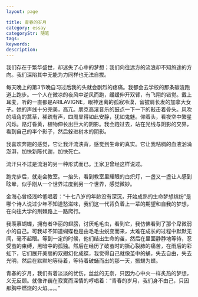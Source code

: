 ```yaml
---
layout: page

title: 青春的岁月
category: essay
categoryStr: 随笔
tags: 
keywords:
description: 
---
```


我们存在于繁华盛世，却迷失了心中的梦想；我们向往远方的流浪却不知旅途的方向。我们深陷其中无能为力同样也无法自拔。

每天晚上的第3节晚自习过后我的头就会剧烈的疼痛。我都会去学校的那条碳渣跑道上跑步。一个人在微凉的夜风中逆风而跑，缓缓伸开双臂，有飞翔的错觉。戴上耳麦，听的一直都是ARILAVIGNE，眼神迷离的孤寂冷漠，留披肩长发的加拿大女子。她的声线十分完美，高亢。朋克高滚音乐的鼓点一下一下的敲击着骨头。风吹的墙角的蒿草，稀疏有声，四周显得如此安静，犹如鬼魅。仰着头，看夜空中繁星闪烁。路灯昏黄，植物伸长出巨大的阴影。我会跑过去，站在光线与阴影的交界，看到自己的半个影子，然后躲进树木的阴影。

我喜欢奔跑的感觉，它让我汗流浃背，感觉到生命的真实。它让我粘稠的血液汹涌澎湃，加快新陈代谢，加快死亡。

流汗只不过是流泪的另一种形式而已。王家卫曾经这样说过。

跑完步后，就走会教室。一抬头，看到教室里耀眼的白炽灯，一盏又一盏让人感到眩晕，似乎刚从一个世界过度到另一个世界，感觉微妙。

金海心曾经浅吟低唱着：“十七八岁的年龄没有深沉，开始成熟的生命梦想缤纷”是哪个诗人说过少年不知道愁滋味，我们这一代背负着上一辈的期望和自我的梦想，在向往大学的荆棘路上一路爬行。

我羡慕蝴蝶，拥有者华丽的翅膀，讨厌毛毛虫，看到它，我仿佛看到了那个卑微弱小的自己。可我却不知道蝴蝶也是由毛毛虫蜕变而来，太难在成长的过程中默默无闻，毫不起眼。等到一定的时候，他们结出生命的茧，然后在里面静静地等待，忍受茧的束缚，黑暗中的孤独。然后在经历了破茧时的撕心裂肺的痛苦，在雨后的彩虹下，它们展开美丽的双翅幻化成蝶，我觉得自己就像茧中的蛹，失去自由，失去光明，然后在默默地等待着，等待着破蛹而出的那一天，振翅为蝶。

青春的岁月，我们有着淡淡的忧伤，丝丝的无奈，只因为心中火一样炙热的梦想，义无反顾。就像许巍在寂寞而深情的哼唱着：“青春的岁月，我们身不由己，只因那胸中燃烧的火焰。。。。”